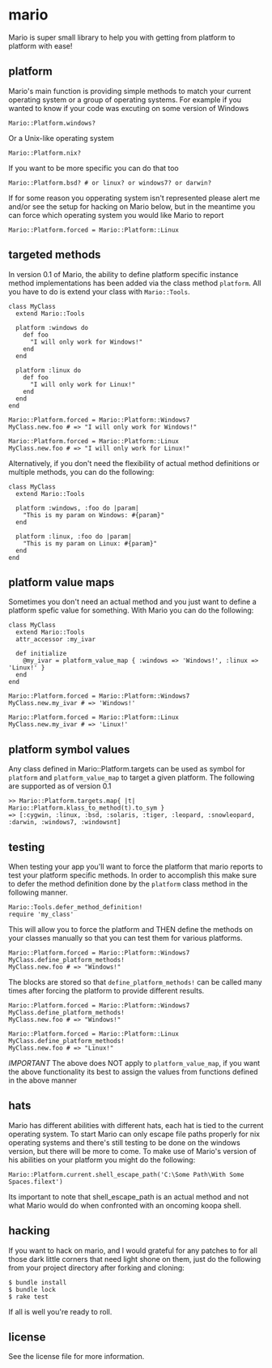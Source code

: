 mario
=====

Mario is super small library to help you with getting from platform to platform with ease!

platform
--------
Mario's main function is providing simple methods to match your current operating system or a group of operating systems. For example if you wanted to know if your code was excuting on some version of Windows

    Mario::Platform.windows?
    
Or a Unix-like operating system

    Mario::Platform.nix?
    
If you want to be more specific you can do that too

    Mario::Platform.bsd? # or linux? or windows7? or darwin?

If for some reason you opperating system isn't represented please alert me and/or see the setup for hacking on Mario below, but in the meantime you can force which operating system you would like Mario to report

    Mario::Platform.forced = Mario::Platform::Linux


targeted methods
----------------
In version 0.1 of Mario, the ability to define platform specific instance method implementations has been added via the class method `platform`. All you have to do is extend your class with `Mario::Tools`. 

    class MyClass
      extend Mario::Tools
  
      platform :windows do
        def foo
          "I will only work for Windows!"
        end
      end

      platform :linux do
        def foo
          "I will only work for Linux!"
        end
      end
    end

    Mario::Platform.forced = Mario::Platform::Windows7
    MyClass.new.foo # => "I will only work for Windows!"

    Mario::Platform.forced = Mario::Platform::Linux
    MyClass.new.foo # => "I will only work for Linux!"
    
Alternatively, if you don't need the flexibility of actual method definitions or multiple methods, you can do the following:

    class MyClass
      extend Mario::Tools

      platform :windows, :foo do |param|
        "This is my param on Windows: #{param}"
      end
      
      platform :linux, :foo do |param|
        "This is my param on Linux: #{param}"
      end
    end
    

platform value maps
-------------------
Sometimes you don't need an actual method and you just want to define a platform spefic value for something. With Mario you can do the following:

    class MyClass
      extend Mario::Tools
      attr_accessor :my_ivar

      def initialize
        @my_ivar = platform_value_map { :windows => 'Windows!', :linux => 'Linux!' }
      end
    end

    Mario::Platform.forced = Mario::Platform::Windows7
    MyClass.new.my_ivar # => 'Windows!'

    Mario::Platform.forced = Mario::Platform::Linux
    MyClass.new.my_ivar # => 'Linux!'

platform symbol values
----------------------
Any class defined in Mario::Platform.targets can be used as symbol for `platform` and `platform_value_map` to target a given platform. The following are supported as of version 0.1

    >> Mario::Platform.targets.map{ |t| Mario::Platform.klass_to_method(t).to_sym }
    => [:cygwin, :linux, :bsd, :solaris, :tiger, :leopard, :snowleopard, :darwin, :windows7, :windowsnt]

testing
-------
When testing your app you'll want to force the platform that mario reports to test your platform specific methods. In order to accomplish this make sure to defer the method definition done by the `platform` class method in the following manner.

    Mario::Tools.defer_method_definition!
    require 'my_class'

This will allow you to force the platform and THEN define the methods on your classes manually so that you can test them for various platforms.

    Mario::Platform.forced = Mario::Platform::Windows7
    MyClass.define_platform_methods!
    MyClass.new.foo # => "Windows!"

The blocks are stored so that `define_platform_methods!` can be called many times after forcing the platform to provide different results.

    Mario::Platform.forced = Mario::Platform::Windows7
    MyClass.define_platform_methods!
    MyClass.new.foo # => "Windows!"

    Mario::Platform.forced = Mario::Platform::Linux
    MyClass.define_platform_methods!
    MyClass.new.foo # => "Linux!"

*IMPORTANT* The above does NOT apply to `platform_value_map`, if you want the above functionality its best to assign the values from functions defined in the above manner

hats
----
Mario has different abilities with different hats, each hat is tied to the current operating system. To start Mario can only escape file paths properly for nix operating systems and there's still testing to be done on the windows version, but there will be more to come. To make use of Mario's version of his abilities on your platform you might do the following:

    Mario::Platform.current.shell_escape_path('C:\Some Path\With Some Spaces.filext')

Its important to note that shell_escape_path is an actual method and not what Mario would do when confronted with an oncoming koopa shell.

hacking
-------

If you want to hack on mario, and I would grateful for any patches to for all those dark little corners that need light shone on them, just do the following from your project directory after forking and cloning:

    $ bundle install
    $ bundle lock
    $ rake test
    
If all is well you're ready to roll.

license
-------

See the license file for more information.
